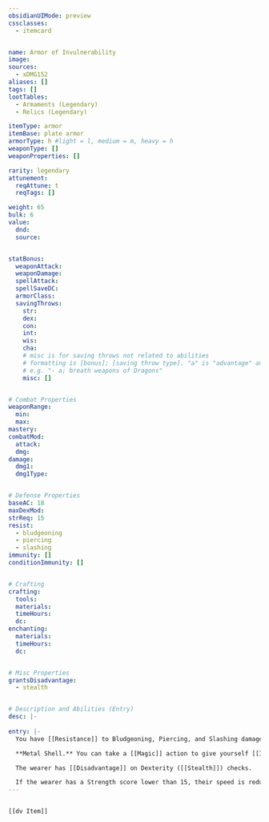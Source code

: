 ```yaml
---
obsidianUIMode: preview
cssclasses:
  - itemcard


name: Armor of Invulnerability
image: 
sources: 
  - xDMG152
aliases: []
tags: []
lootTables:
  - Armaments (Legendary)
  - Relics (Legendary)

itemType: armor
itemBase: plate armor
armorType: h #light = l, medium = m, heavy = h
weaponType: []
weaponProperties: []

rarity: legendary
attunement:
  reqAttune: t
  reqTags: []

weight: 65
bulk: 6
value:
  dnd: 
  source: 


statBonus:
  weaponAttack: 
  weaponDamage:
  spellAttack:
  spellSaveDC:
  armorClass: 
  savingThrows: 
    str:
    dex:
    con:
    int:
    wis:
    cha:
    # misc is for saving throws not related to abilities
    # formatting is [bonus]; [saving throw type]. "a" is "advantage" and 1,2,3 are for +1,+2,+3 etc. 
    # e.g. "- a; breath weapons of Dragons"
    misc: []


# Combat Properties
weaponRange:
  min: 
  max: 
mastery: 
combatMod:
  attack: 
  dmg: 
damage:
  dmg1: 
  dmg1Type: 


# Defense Properties
baseAC: 18
maxDexMod: 
strReq: 15
resist: 
  - bludgeoning
  - piercing
  - slashing
immunity: []
conditionImmunity: []


# Crafting
crafting:
  tools: 
  materials:
  timeHours: 
  dc: 
enchanting:
  materials: 
  timeHours: 
  dc: 


# Misc Properties
grantsDisadvantage:
  - stealth


# Description and Abilities (Entry)
desc: |-
  
entry: |-
  You have [[Resistance]] to Bludgeoning, Piercing, and Slashing damage while you wear this armor.

  **Metal Shell.** You can take a [[Magic]] action to give yourself [[Immunity]] to Bludgeoning, Piercing, and Slashing damage for 10 minutes or until you are no longer wearing the armor. Once this property is used, it can't be used again until the next dawn.

  The wearer has [[Disadvantage]] on Dexterity ([[Stealth]]) checks.

  If the wearer has a Strength score lower than 15, their speed is reduced by 10 feet.
---
```


```meta-bind-embed

[[dv Item]]

```